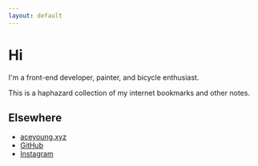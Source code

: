 ```yaml
---
layout: default
---
```


# Hi

I'm a front-end developer, painter, and bicycle enthusiast.

This is a haphazard collection of my internet bookmarks and other notes.

## Elsewhere

- [aceyoung.xyz](http://aceyoung.xyz)
- [GitHub](https://github.com/aceyoung9/)
- [Instagram](https://www.instagram.com/acepaint289/)
